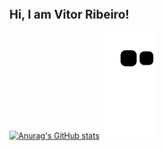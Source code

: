 ## Hi, I am Vitor Ribeiro! 
[![Anurag's GitHub stats](https://github-readme-stats.vercel.app/api?username=Vith-MCB&show_icons=true&theme=gruvbox&hide_border=true)](https://github.com/anuraghazra/github-readme-stats)
![Snake animation](https://github.com/Vith-MCB/Vith-MCB/blob/output/github-contribution-grid-snake.svg)
